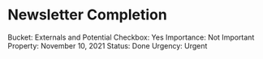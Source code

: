 # Newsletter Completion

Bucket: Externals and Potential
Checkbox: Yes
Importance: Not Important
Property: November 10, 2021
Status: Done
Urgency: Urgent